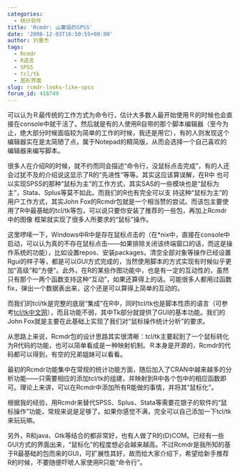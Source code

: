 ```yaml
---
categories:
  - 统计软件
title: 'Rcmdr: 山寨版的SPSS'
date: '2008-12-03T16:50:55+00:00'
author: 刘重杰
tags:
  - Rcmdr
  - R语言
  - SPSS
  - tcl/tk
  - 图形界面
slug: rcmdr-looks-like-spss
forum_id: 418749
---
```


可以认为Ｒ最传统的工作方式为命令行，估计大多数人最开始使用Ｒ的时候也会直接在console中就干活了。然后就是有的人使用R自带的那个脚本编辑器（至今为止，绝大部分时候面临较为简单的工作的时候，我还是用它），有的人则发现这个编辑器实在是太简陋了点，属于Notepad的精简版，从而会选择一个自己喜欢的编辑器来编写脚本。

很多人在介绍R的时候，就不约而同会描述“命令行，没鼠标点击完成”，有的人还会过犹不及的介绍说这显示了R的“先进性”等等。其实这应该算误解，在R中 也可以实现SPSS的那种“鼠标为主”的工作方式，其实SAS的一些模块也是“鼠标为主”，Stata、Splus等莫不如此。而我们的R也有完全可以支 持这种“鼠标为主”的用户工作方式，其实John Fox的Rcmdr包就是一个相当赞的尝试。而该包主要使用了R中最基础的tcl/tk等包，可以说只要你安装了推荐的一些包，再加上Rcmdr中的图像 框架就实现了很多人所要求的“鼠标”操作。<!--more-->

这里啰嗦一下，Windows中R中是存在鼠标点击的（在*nix中，直接在console中启动，可以认为真的不存在鼠标点击——如果排除关闭该终端窗口的话，而这是操作系统的功能），比如设置repos、安装packages，清空全部对象等操作已经设置Rgui的样子等，都是可以GUI方式完成的，当然使用脚本的方式实现有时候似乎更加“高级”和“方便”。此外，在R的某些作图功能中，也是有一定的互动性的，虽然只有那个一两个函数支持这种“互动”，如果还算得上的话。可能很多人都用过函数fix，弹出一个数据表出来，这个还是可以算得上简单的互动的。

而我们的tcl/tk是完整的底层“集成”在R中，同时tcl/tk也是脚本性质的语言（可参考[tcl/tk中文网](http://www.tclchina.com)），而且功能不弱，其中Tk部分就提供了GUI的基本功能。我们的John Fox就是主要在此基础上实现了我们对“鼠标操作统计分析”的要求。

从思路上来说，Rcmdr包的设计思路其实很清晰：tcl/tk主要起到了一个鼠标转化为R代码的功能，也可以简单看成是一种映射机制。Ｒ本身是开源的，Rcmdr的代码都可以得到，有空的兄弟姐妹可以看看。

最初的Rcmdr功能集中在常规的统计功能方面，随后加入了CRAN中越来越多的分析功能——只需要相应的添加tcl/tk的组建，并映射到R中各个包中的相应函数即可。理论上来讲，可以在Rcmdr中添加所有R能做的事情，并将其“鼠标化”。

根据我的经验，用Rcmdr来替代SPSS、Splus、Stata等需要花银子的软件的“鼠标操作”功能，常规来说是足够了。如果你感觉不满，完全可以自己添加一下tcl/tk来玩玩嘛。

另外，R和java、Gtk等结合的都非常好，也有人做了R的(D)COM。已经有一些GUI方式的界面出来，“鼠标化”的程度想必会越来越高。不过Rcmdr是我所知的基于R最基础的包而来的GUI，可扩展性其好，故而给大家介绍下，希望给新手推荐R的时候，不要随便吓唬人家使用R只能“命令行”。
